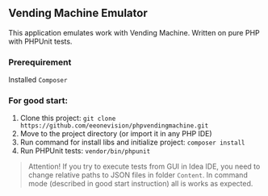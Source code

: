 ## Vending Machine Emulator
This application emulates work with Vending Machine. Written on pure PHP with PHPUnit tests.

### Prerequirement
Installed `Composer`
### For good start:
1. Clone this project: `git clone https://github.com/eeonevision/phpvendingmachine.git`
2. Move to the project directory (or import it in any PHP IDE)
3. Run command for install libs and initialize project: `composer install`
3. Run PHPUnit tests: `vendor/bin/phpunit`

> Attention! If you try to execute tests from GUI in Idea IDE, you need to change relative paths to JSON files in folder `Content`. In command mode (described in good start instruction) all is works as expected.
